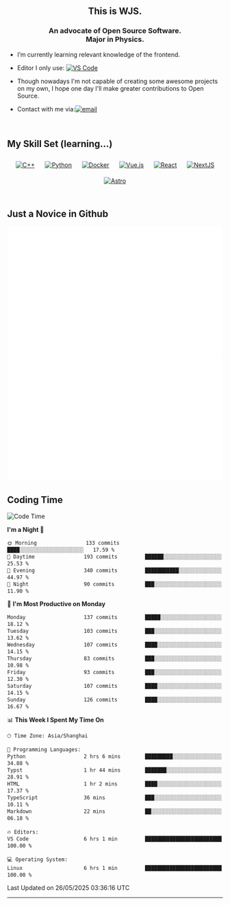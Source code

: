 ## <div align="center">This is WJS.</div>  
  

### <div align="center">An advocate of Open Source Software.<br>Major in Physics.</div>  
  

- I’m currently learning relevant knowledge of the frontend.  
  

- Editor I only use: [![VS Code](https://img.shields.io/badge/-VS%20Code-007ACC?style=plastic&logo=visual-studio-code)](https://code.visualstudio.com/)  
  

- Though nowadays I'm not capable of creating some awesome projects on my own, I hope one day I'll make greater contributions to Open Source.  
  

- Contact with me via:[![email](https://img.shields.io/badge/My-e--mail-red)](mailto:wjs@wjsphy.top)  
  

<br/>  


## My Skill Set (learning...)
<div align="center">  
<a href="https://www.cplusplus.com/" target="_blank"><img style="margin: 10px" src="https://profilinator.rishav.dev/skills-assets/cplusplus-original.svg" alt="C++" height="50" /></a>  
<a href="https://www.python.org/" target="_blank"><img style="margin: 10px" src="https://profilinator.rishav.dev/skills-assets/python-original.svg" alt="Python" height="50" /></a>  
<a href="https://www.docker.com/" target="_blank"><img style="margin: 10px" src="https://profilinator.rishav.dev/skills-assets/docker-original-wordmark.svg" alt="Docker" height="50" /></a>  
<a href="https://vuejs.org/" target="_blank"><img style="margin: 10px" src="https://profilinator.rishav.dev/skills-assets/vuejs-original-wordmark.svg" alt="Vue.js" height="50" /></a>  
<a href="https://reactjs.org/" target="_blank"><img style="margin: 10px" src="https://profilinator.rishav.dev/skills-assets/react-original-wordmark.svg" alt="React" height="50" /></a>  
<a href="https://nextjs.org/" target="_blank"><img style="margin: 10px" src="https://profilinator.rishav.dev/skills-assets/nextjs.png" alt="NextJS" height="50" /></a>  
<a href="https://www.astro.build/" target="_blank"><img style="margin: 10px" src="https://profilinator.rishav.dev/skills-assets/astro.svg" alt="Astro" height="50" /></a>   
</div>

<br/>  


## Just a Novice in Github  
![](https://raw.githubusercontent.com/wjsoj/github-stats-transparent/output/generated/overview.svg)
![](https://raw.githubusercontent.com/wjsoj/github-stats-transparent/output/generated/languages.svg)

## Coding Time

<!--START_SECTION:waka-->
![Code Time](http://img.shields.io/badge/Code%20Time-1%2C242%20hrs%2059%20mins-blue)

**I'm a Night 🦉** 

```text
🌞 Morning                133 commits         ████░░░░░░░░░░░░░░░░░░░░░   17.59 % 
🌆 Daytime                193 commits         ██████░░░░░░░░░░░░░░░░░░░   25.53 % 
🌃 Evening                340 commits         ███████████░░░░░░░░░░░░░░   44.97 % 
🌙 Night                  90 commits          ███░░░░░░░░░░░░░░░░░░░░░░   11.90 % 
```
📅 **I'm Most Productive on Monday** 

```text
Monday                   137 commits         █████░░░░░░░░░░░░░░░░░░░░   18.12 % 
Tuesday                  103 commits         ███░░░░░░░░░░░░░░░░░░░░░░   13.62 % 
Wednesday                107 commits         ████░░░░░░░░░░░░░░░░░░░░░   14.15 % 
Thursday                 83 commits          ███░░░░░░░░░░░░░░░░░░░░░░   10.98 % 
Friday                   93 commits          ███░░░░░░░░░░░░░░░░░░░░░░   12.30 % 
Saturday                 107 commits         ████░░░░░░░░░░░░░░░░░░░░░   14.15 % 
Sunday                   126 commits         ████░░░░░░░░░░░░░░░░░░░░░   16.67 % 
```


📊 **This Week I Spent My Time On** 

```text
🕑︎ Time Zone: Asia/Shanghai

💬 Programming Languages: 
Python                   2 hrs 6 mins        █████████░░░░░░░░░░░░░░░░   34.88 % 
Typst                    1 hr 44 mins        ███████░░░░░░░░░░░░░░░░░░   28.91 % 
HTML                     1 hr 2 mins         ████░░░░░░░░░░░░░░░░░░░░░   17.37 % 
TypeScript               36 mins             ███░░░░░░░░░░░░░░░░░░░░░░   10.11 % 
Markdown                 22 mins             ██░░░░░░░░░░░░░░░░░░░░░░░   06.18 % 

🔥 Editors: 
VS Code                  6 hrs 1 min         █████████████████████████   100.00 % 

💻 Operating System: 
Linux                    6 hrs 1 min         █████████████████████████   100.00 % 
```


 Last Updated on 26/05/2025 03:36:16 UTC
<!--END_SECTION:waka-->

----

<!--
**wjsoj/wjsoj** is a ✨ _special_ ✨ repository because its `README.md` (this file) appears on your GitHub profile.

Here are some ideas to get you started:

- 🔭 I’m currently working on ...
- 🌱 I’m currently learning ...
- 👯 I’m looking to collaborate on ...
- 🤔 I’m looking for help with ...
- 💬 Ask me about ...
- 📫 How to reach me: ...
- 😄 Pronouns: ...
- ⚡ Fun fact: ...
-->
